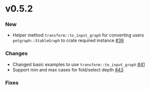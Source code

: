 # v0.5.2
### New
* Helper method `transform::to_input_graph` for converting users `petgraph::StableGraph` to crate required instance [#39](https://github.com/blitzarx1/egui_graphs/pull/39)
### Changes
* Changed basic examples to use `transform::to_input_graph` [#41](https://github.com/blitzarx1/egui_graphs/pull/41)
* Support min and max cases for fold/select depth [#43](https://github.com/blitzarx1/egui_graphs/pull/43)
### Fixes
